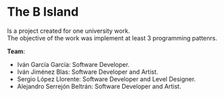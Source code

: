 # **The B Island**

Is a project created for one university work.  
The objective of the work was implement at least 3 programming pattenrs.

 **Team**:   
* Iván García García: Software Developer.   
* Iván Jiménez Blas: Software Developer and Artist.  
* Sergio López Llorente: Software Developer and Level Designer.  
* Alejandro Serrejón Beltrán: Software Developer and Artist.  
